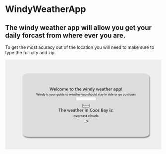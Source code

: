 # WindyWeatherApp

## The windy weather app will allow you get your daily forcast from where ever you are. 

To get the most acuracy out of the location you will need to make sure to type the full city and zip. 


![Alt text](https://github.com/gwartney21/WindyWeatherApp/blob/main/projectScreenShot/Capture.PNG)
